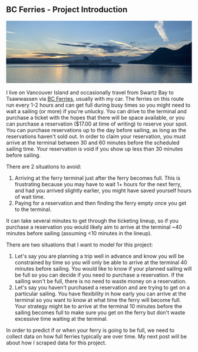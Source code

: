 ## BC Ferries - Project Introduction

![](images/ferry_landscape.jpg)

I live on Vancouver Island and occasionally travel from Swartz Bay to Tsawwassen via [BC Ferries](https://www.bcferries.com), usually with my car. The ferries on this route run every 1-2 hours and can get full during busy times so you might need to wait a sailing (or more) if you're unlucky. You can drive to the terminal and purchase a ticket with the hopes that there will be space available, or you can purchase a reservation ($17.00 at time of writing) to reserve your spot. You can purchase reservations up to the day before sailing, as long as the reservations haven't sold out. In order to claim your reservation, you must arrive at the terminal between 30 and 60 minutes before the scheduled sailing time. Your reservation is void if you show up less than 30 minutes before sailing.

There are 2 situations to avoid:
1. Arriving at the ferry terminal just after the ferry becomes full. This is frustrating because you may have to wait 1+ hours for the next ferry, and had you arrived slightly earlier, you might have saved yourself hours of wait time.
2. Paying for a reservation and then finding the ferry empty once you get to the terminal.

It can take several minutes to get through the ticketing lineup, so if you purchase a reservation you would likely aim to arrive at the terminal ~40 minutes before sailing (assuming <10 minutes in the lineup). 

There are two situations that I want to model for this project:
1. Let's say you are planning a trip well in advance and know you will be constrained by time so you will only be able to arrive at the terminal 40 minutes before sailing. You would like to know if your planned sailing will be full so you can decide if you need to purchase a reservation. If the sailing won't be full, there is no need to waste money on a reservation.
2. Let's say you haven't purchased a reservation and are trying to get on a particular sailing. You have flexibility in how early you can arrive at the terminal so you want to know at what time the ferry will become full. Your strategy might be to arrive at the terminal 10 minutes before the sailing becomes full to make sure you get on the ferry but don't waste excessive time waiting at the terminal.

In order to predict if or when your ferry is going to be full, we need to collect data on how full ferries typically are over time. My next post will be about how I scraped data for this project.
